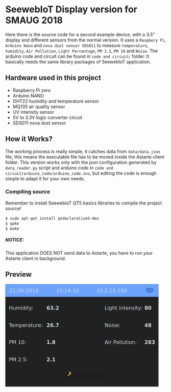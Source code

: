 # SeewebIoT Display version for SMAUG 2018

Here there is the source code for a second example device, with a 3.5" display and different sensors from the normal version. It uses a `Raspbery Pi`, `Arduino Nano` and `nova dust sensor SDS011` to measure `temperature`, `humidity`, `Air Pollution`, `Light Percentage`, `PM 2.5`, `PM 10` and `Noise`. The arduino code and circuit can be found in `code and circuit/` folder. It basically needs the same library packages of SeewebIoT application.

## Hardware used in this project

- Raspberry Pi zero
- Arduino NANO
- DHT22 humidity and temperature sensor
- MQ135 air quality sensor
- UV intensity sensor
- 5V to 3.3V logic converter circuit
- SDS011 nova dust sensor

## How it Works?

The working process is really simple, it catches data from `data/data.json` file, this means the executable file has to be moved inside the Astarte client folder. This version works only with the json configuration generated by `data_reader.py` script and arduino code in `code and circuit/arduino_code/arduino_code.ino`, but editing the code is enough simple to adapt it for your own needs.

### Compiling source

Remember to install SeewebIoT QT5 basics libraries to compile the project source!

```
$ sudo apt-get install qtdeclarative5-dev
$ qake
$ make
```

##### NOTICE:
This application DOES NOT send data to Astarte, you have to run your Astarte client in background.

## Preview

![](README.assets/README-e7c7fa97.png)
